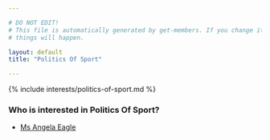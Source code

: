 ```yaml
---

# DO NOT EDIT!
# This file is automatically generated by get-members. If you change it, bad
# things will happen.

layout: default
title: "Politics Of Sport"

---
```


{% include interests/politics-of-sport.md %}

### Who is interested in Politics Of Sport?


* [Ms Angela Eagle](../members/ms-angela-eagle.html)
